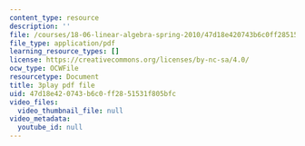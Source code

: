 ```yaml
---
content_type: resource
description: ''
file: /courses/18-06-linear-algebra-spring-2010/47d18e420743b6c0ff2851531f805bfc_YzZUIYRCE38.pdf
file_type: application/pdf
learning_resource_types: []
license: https://creativecommons.org/licenses/by-nc-sa/4.0/
ocw_type: OCWFile
resourcetype: Document
title: 3play pdf file
uid: 47d18e42-0743-b6c0-ff28-51531f805bfc
video_files:
  video_thumbnail_file: null
video_metadata:
  youtube_id: null
---
```

